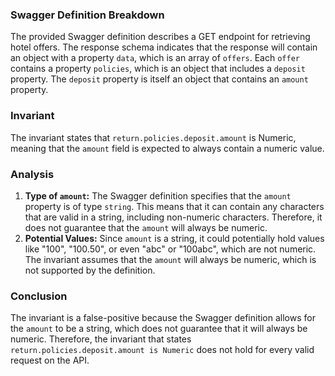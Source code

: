 ### Swagger Definition Breakdown
The provided Swagger definition describes a GET endpoint for retrieving hotel offers. The response schema indicates that the response will contain an object with a property `data`, which is an array of `offers`. Each `offer` contains a property `policies`, which is an object that includes a `deposit` property. The `deposit` property is itself an object that contains an `amount` property.

### Invariant
The invariant states that `return.policies.deposit.amount` is Numeric, meaning that the `amount` field is expected to always contain a numeric value.

### Analysis
1. **Type of `amount`:** The Swagger definition specifies that the `amount` property is of type `string`. This means that it can contain any characters that are valid in a string, including non-numeric characters. Therefore, it does not guarantee that the `amount` will always be numeric.
2. **Potential Values:** Since `amount` is a string, it could potentially hold values like "100", "100.50", or even "abc" or "100abc", which are not numeric. The invariant assumes that the `amount` will always be numeric, which is not supported by the definition.

### Conclusion
The invariant is a false-positive because the Swagger definition allows for the `amount` to be a string, which does not guarantee that it will always be numeric. Therefore, the invariant that states `return.policies.deposit.amount is Numeric` does not hold for every valid request on the API.
